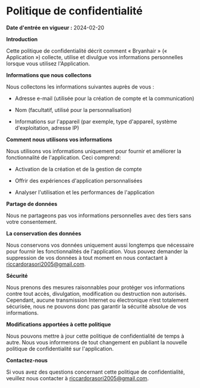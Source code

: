 # Politique de confidentialité


**Date d'entrée en vigueur :** 2024-02-20

**Introduction**

Cette politique de confidentialité décrit comment « Bryanhair » (« Application ») collecte, utilise et divulgue vos informations personnelles lorsque vous utilisez l'Application.

**Informations que nous collectons**

Nous collectons les informations suivantes auprès de vous :

* Adresse e-mail (utilisée pour la création de compte et la communication)
    
* Nom (facultatif, utilisé pour la personnalisation)
    
* Informations sur l'appareil (par exemple, type d'appareil, système d'exploitation, adresse IP)
    

**Comment nous utilisons vos informations**

Nous utilisons vos informations uniquement pour fournir et améliorer la fonctionnalité de l'application. Ceci comprend:

* Activation de la création et de la gestion de compte
    
* Offrir des expériences d'application personnalisées
    
* Analyser l'utilisation et les performances de l'application
    

**Partage de données**

Nous ne partageons pas vos informations personnelles avec des tiers sans votre consentement.

**La conservation des données**

Nous conservons vos données uniquement aussi longtemps que nécessaire pour fournir les fonctionnalités de l'application. Vous pouvez demander la suppression de vos données à tout moment en nous contactant à riccardorasori2005@gmail.com.

**Sécurité**

Nous prenons des mesures raisonnables pour protéger vos informations contre tout accès, divulgation, modification ou destruction non autorisés. Cependant, aucune transmission Internet ou électronique n’est totalement sécurisée, nous ne pouvons donc pas garantir la sécurité absolue de vos informations.

**Modifications apportées à cette politique**

Nous pouvons mettre à jour cette politique de confidentialité de temps à autre. Nous vous informerons de tout changement en publiant la nouvelle politique de confidentialité sur l'application.

**Contactez-nous**

Si vous avez des questions concernant cette politique de confidentialité, veuillez nous contacter à riccardorasori2005@gmail.com.